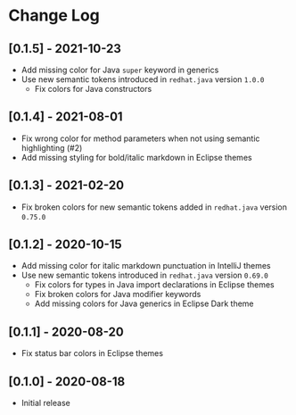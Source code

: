 # Change Log
## [0.1.5] - 2021-10-23
- Add missing color for Java `super` keyword in generics
- Use new semantic tokens introduced in `redhat.java` version `1.0.0`
  - Fix colors for Java constructors

## [0.1.4] - 2021-08-01
- Fix wrong color for method parameters when not using semantic highlighting (#2)
- Add missing styling for bold/italic markdown in Eclipse themes

## [0.1.3] - 2021-02-20
- Fix broken colors for new semantic tokens added in `redhat.java` version `0.75.0`

## [0.1.2] - 2020-10-15
- Add missing color for italic markdown punctuation in IntelliJ themes
- Use new semantic tokens introduced in `redhat.java` version `0.69.0`
  - Fix colors for types in Java import declarations in Eclipse themes
  - Fix broken colors for Java modifier keywords
  - Add missing colors for Java generics in Eclipse Dark theme

## [0.1.1] - 2020-08-20
- Fix status bar colors in Eclipse themes

## [0.1.0] - 2020-08-18
- Initial release
